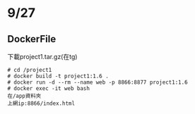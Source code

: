 # 9/27
## DockerFile
下載project1.tar.gz(在tg)
```
# cd /project1
# docker build -t project1:1.6 .
# docker run -d --rm --name web -p 8866:8877 project1:1.6
# docker exec -it web bash
在/app資料夾
上網ip:8866/index.html
```